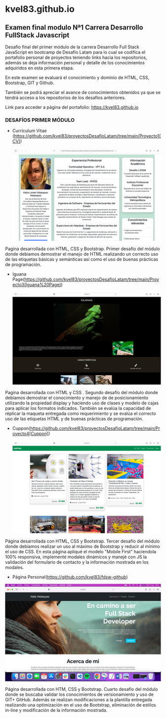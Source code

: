 # kvel83.github.io
Examen final modulo Nª1 Carrera Desarrollo FullStack Javascript
-------
Desafio final del primer módulo de la carrera Desarrollo Full Stack JavaScript en bootcamp de Desafío Latam para lo cual se codifica el portafolio personal de proyectos teniendo links hacia los repositorios, además se deja información personal y detalle de los conocimientos adquiridos en esta primera etapa.

En este examen se evaluará el conocimiento y dominio de HTML, CSS, Bootstrap, GIT y Github.

También se podrá apreciar el avance de conocimientos obtenidos ya que se tendrá acceso a los repositorios de los desafíos anteriores.

Link para acceder a página del portafolio: https://kvel83.github.io

### DESAFÍOS PRIMER MÓDULO

- Currículum Vitae (https://github.com/kvel83/proyectosDesafioLatam/tree/main/Proyecto1(CV))

  ![](assets/img/cv.png)

Pagina desarrollada con HTML, CSS y Bootstrap. Primer desafío del módulo donde debiamos demostrar el manejo de HTML realizando un correcto uso de las etiquetas básicas y semánticas así como el uso de buenas prácticas de 	             programación.

- Iguana Page(https://github.com/kvel83/proyectosDesafioLatam/tree/main/Proyecto3(Iguana%20Page))

  ![](assets/img/iguana.png)

Pagina desarrollada con HTML y CSS . Segundo desafío del módulo donde debíamos demostrar el conocimiento y manejo de de posicionamiento utilizando la propiedad display y haciendo uso de clases y modelo de cajas para aplicar los formatos indicados. También se evalúa la capacidad de réplicar la maqueta entregada como requerimiento y se evalúa el correcto uso de las etiquetas HTML y de buenas prácticas de programación.

- Cuppon(https://github.com/kvel83/proyectosDesafioLatam/tree/main/Proyecto4(Cuppon))

  ![](assets/img/cuppon.png)

Página desarrollada con HTML, CSS y Bootstrap. Tercer desafío del módulo  donde debíamos realizar un uso al máximo de Bootstrap y reducir al mínimo el uso de CSS. En esta página apliqué el modelo "Mobile First" haciendola 	100% responsiva, implementé modales dinámicos y manejé con JS la validación del formulario de contacto y la información mostrada en los modales.

- Página Personal(https://github.com/kvel83/fdsw-github)

![](assets/img/plantilla.jpg)

Página desarrollada con HTM, CSS y Bootstrap. Cuarto desafío del módulo donde se buscaba validar los conocimientos de versionamiento y uso de GIT+ GitHub. Además se realizan modificaciones a la plantilla entregada realizando una optimización en el uso de Bootstrap, eliminación de estilos in-line y modificación de la información mostrada.
